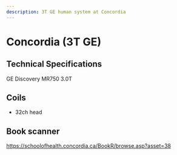 ```yaml
---
description: 3T GE human system at Concordia
---
```


# Concordia (3T GE)

## Technical Specifications

GE Discovery MR750 3.0T

## Coils

- 32ch head

## Book scanner

https://schoolofhealth.concordia.ca/BookR/browse.asp?asset=38
